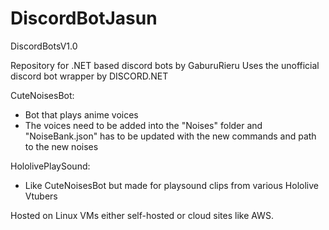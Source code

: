 # DiscordBotJasun
DiscordBotsV1.0

Repository for .NET based discord bots by GaburuRieru
Uses the unofficial discord bot wrapper by DISCORD.NET

CuteNoisesBot:
- Bot that plays anime voices
- The voices need to be added into the "Noises" folder and "NoiseBank.json" has to be updated with the new commands and path to the new noises

HololivePlaySound:
- Like CuteNoisesBot but made for playsound clips from various Hololive Vtubers

Hosted on Linux VMs either self-hosted or cloud sites like AWS.
